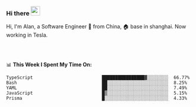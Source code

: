 ### Hi there <img src="https://media.giphy.com/media/hvRJCLFzcasrR4ia7z/giphy.gif" width="25px">

<!-- ![visitors](https://visitor-badge.glitch.me/badge?page_id=dislfyer.dislfyer) -->

Hi, I'm Alan, a Software Engineer 🚀 from China, 🏠 base in shanghai. Now working in Tesla.

<br/>
<br/>

📊 **This Week I Spent My Time On:**


<!--START_SECTION:waka-->

```text
TypeScript                          ████████████████▓░░░░░░░░  66.77%
Bash                                ██░░░░░░░░░░░░░░░░░░░░░░░  8.25%
YAML                                ██░░░░░░░░░░░░░░░░░░░░░░░  7.49%
JavaScript                          █▒░░░░░░░░░░░░░░░░░░░░░░░  5.15%
Prisma                              █░░░░░░░░░░░░░░░░░░░░░░░░  4.33%
```

<!--END_SECTION:waka-->

<!--
**About Me:**
 -->
